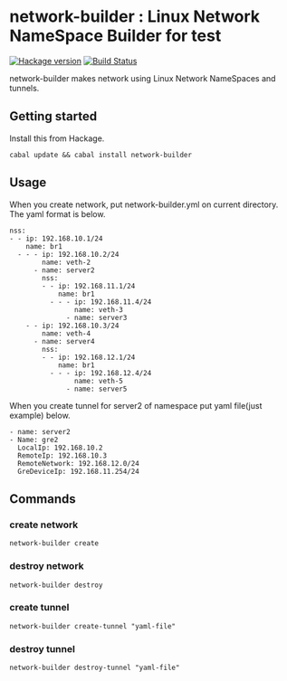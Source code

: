 # network-builder : Linux Network NameSpace Builder for test

[![Hackage version](https://img.shields.io/hackage/v/network-builder.svg?style=flat)](https://hackage.haskell.org/package/network-builder)  [![Build Status](https://travis-ci.org/junjihashimoto/network-builder.png?branch=master)](https://travis-ci.org/junjihashimoto/network-builder)

network-builder makes network using Linux Network NameSpaces and tunnels.

## Getting started

Install this from Hackage.

    cabal update && cabal install network-builder

## Usage

When you create network,
put network-builder.yml on current directory.
The yaml format is below.

```
nss:
- - ip: 192.168.10.1/24
    name: br1
  - - - ip: 192.168.10.2/24
        name: veth-2
      - name: server2
        nss:
        - - ip: 192.168.11.1/24
            name: br1
          - - - ip: 192.168.11.4/24
                name: veth-3
              - name: server3
    - - ip: 192.168.10.3/24
        name: veth-4
      - name: server4
        nss:
        - - ip: 192.168.12.1/24
            name: br1
          - - - ip: 192.168.12.4/24
                name: veth-5
              - name: server5
```

When you create tunnel for server2 of namespace
put yaml file(just example) below.

```
- name: server2
- Name: gre2
  LocalIp: 192.168.10.2
  RemoteIp: 192.168.10.3
  RemoteNetwork: 192.168.12.0/24
  GreDeviceIp: 192.168.11.254/24
```


## Commands

### create network

```
network-builder create
```

### destroy network

```
network-builder destroy
```

### create tunnel

```
network-builder create-tunnel "yaml-file"
```

### destroy tunnel

```
network-builder destroy-tunnel "yaml-file"
```
